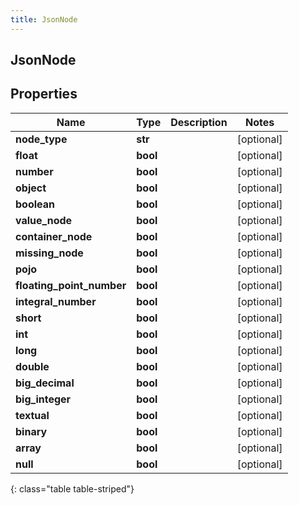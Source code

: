 ```yaml
---
title: JsonNode
---
```

## JsonNode

## Properties

|Name | Type | Description | Notes|
|------------ | ------------- | ------------- | -------------|
| **node_type** | **str** |  | [optional] |
| **float** | **bool** |  | [optional] |
| **number** | **bool** |  | [optional] |
| **object** | **bool** |  | [optional] |
| **boolean** | **bool** |  | [optional] |
| **value_node** | **bool** |  | [optional] |
| **container_node** | **bool** |  | [optional] |
| **missing_node** | **bool** |  | [optional] |
| **pojo** | **bool** |  | [optional] |
| **floating_point_number** | **bool** |  | [optional] |
| **integral_number** | **bool** |  | [optional] |
| **short** | **bool** |  | [optional] |
| **int** | **bool** |  | [optional] |
| **long** | **bool** |  | [optional] |
| **double** | **bool** |  | [optional] |
| **big_decimal** | **bool** |  | [optional] |
| **big_integer** | **bool** |  | [optional] |
| **textual** | **bool** |  | [optional] |
| **binary** | **bool** |  | [optional] |
| **array** | **bool** |  | [optional] |
| **null** | **bool** |  | [optional] |
{: class="table table-striped"}


